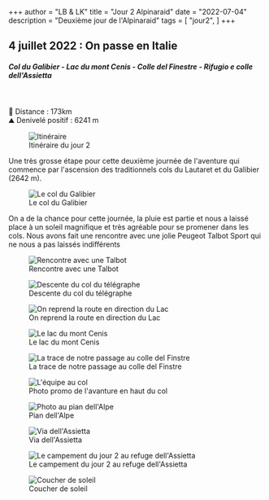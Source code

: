 +++
author = "LB & LK"
title = "Jour 2 Alpinaraid"
date = "2022-07-04"
description = "Deuxième jour de l'Alpinaraid"
tags = [
    "jour2",
]
+++

## 4 juillet 2022 : On passe en Italie
##### Col du Galibier - Lac du mont Cenis - Colle del Finestre - Rifugio e colle dell'Assietta
<br />

📏 Distance : 173km<br />
⛰️ Denivelé positif : 6241 m

<figure>
    <img loading="lazy" class="image-article" src="/images/day2/map2.jpg" alt="Itinéraire">
    <figcaption class="figure-caption">Itinéraire du jour 2</figcaption>
</figure>

Une très grosse étape pour cette deuxième journée de l'aventure qui commence par l'ascension des traditionnels cols du Lautaret et du Galibier (2642 m).

<figure>
    <img loading="lazy" class="image-article" src="/images/day2/IMG_0127.jpg" alt="Le col du Galibier">
    <figcaption class="figure-caption">Le col du Galibier</figcaption>
</figure>

On a de la chance pour cette journée, la pluie est partie et nous a laissé place à un soleil magnifique et très agréable pour se promener dans les cols. Nous avons fait une rencontre avec une jolie Peugeot Talbot Sport qui ne nous a pas laissés indifférents
<figure>
    <img loading="lazy" class="image-article" src="/images/day2/IMG_0130.jpg" alt="Rencontre avec une Talbot">
    <figcaption class="figure-caption">Rencontre avec une Talbot</figcaption>
</figure>
<figure>
    <img loading="lazy" class="image-article" src="/images/day2/IMG_0157.jpg" alt="Descente du col du télégraphe">
    <figcaption class="figure-caption">Descente du col du télégraphe</figcaption>
</figure>
<figure>
    <img loading="lazy" class="image-article" src="/images/day2/J2 (2).jpg" alt="On reprend la route en direction du Lac">
    <figcaption class="figure-caption">On reprend la route en direction du Lac</figcaption>
</figure>
<figure>
    <img loading="lazy" class="image-article" src="/images/day2/J2 (6).jpg" alt="Le lac du mont Cenis">
    <figcaption class="figure-caption">Le lac du mont Cenis</figcaption>
</figure>
<figure>
    <img loading="lazy" class="image-article" src="/images/day2/IMG_0183.jpg" alt="La trace de notre passage au colle del Finstre">
    <figcaption class="figure-caption">La trace de notre passage au colle del Finstre</figcaption>
</figure>
<figure>
    <img loading="lazy" class="image-article" src="/images/day2/J2 (1).jpg" alt="L'équipe au col">
    <figcaption class="figure-caption">Photo promo de l'avanture en haut du col</figcaption>
</figure>
<figure>
    <img loading="lazy" class="image-article" src="/images/day2/IMG_0188.jpg" alt="Photo au pian dell'Alpe">
    <figcaption class="figure-caption">Pian dell'Alpe</figcaption>
</figure>
<figure>
    <img loading="lazy" class="image-article" src="/images/day2/IMG_0212.jpg" alt="Via dell'Assietta">
    <figcaption class="figure-caption">Via dell'Assietta</figcaption>
</figure>
<figure>
    <img loading="lazy" class="image-article" src="/images/day2/IMG_0221.jpg" alt="Le campement du jour 2 au refuge dell'Assietta">
    <figcaption class="figure-caption">Le campement du jour 2 au refuge dell'Assietta</figcaption>
</figure>
<figure>
    <img loading="lazy" class="image-article" src="/images/day2/IMG_0225.jpg" alt="Coucher de soleil">
    <figcaption class="figure-caption">Coucher de soleil</figcaption>
</figure>